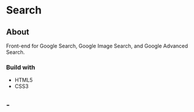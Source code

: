 # Search
## About
Front-end for Google Search, Google Image Search, and Google Advanced Search.
### Build with
* HTML5
* CSS3

## -